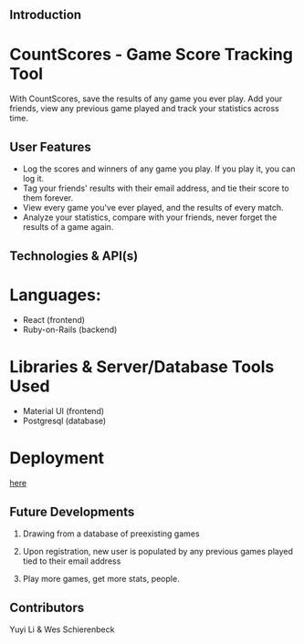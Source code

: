 ## Introduction

# CountScores - Game Score Tracking Tool

With CountScores, save the results of any game you ever play. Add your friends, view any previous game played and track your statistics across time.

## User Features

- Log the scores and winners of any game you play. If you play it, you can log it.
- Tag your friends' results with their email address, and tie their score to them forever.
- View every game you've ever played, and the results of every match.
- Analyze your statistics, compare with your friends, never forget the results of a game again.

## Technologies & API(s)

# Languages:

- React (frontend)
- Ruby-on-Rails (backend)

# Libraries & Server/Database Tools Used

- Material UI (frontend)
- Postgresql (database)

# Deployment

[here](https://count-scores.herokuapp.com/)

## Future Developments

1. Drawing from a database of preexisting games

2. Upon registration, new user is populated by any previous games played tied to their email address

3. Play more games, get more stats, people.

## Contributors

Yuyi Li & Wes Schierenbeck
